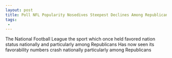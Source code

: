 ```yaml
---
layout: post
title: Poll NFL Popularity Nosedives Steepest Declines Among Republicans
tags:
 -
---
```

The National Football League the sport which once held favored nation status nationally and particularly among Republicans Has now seen its favorability numbers crash nationally particularly among Republicans
